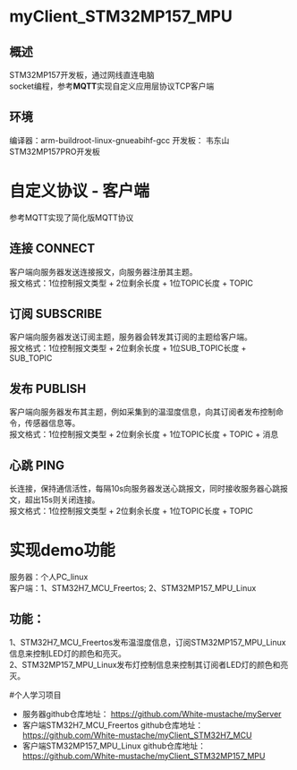 # myClient_STM32MP157_MPU
## 概述
STM32MP157开发板，通过网线直连电脑  
socket编程，参考**MQTT**实现自定义应用层协议TCP客户端  

## 环境
编译器：arm-buildroot-linux-gnueabihf-gcc 
开发板： 韦东山STM32MP157PRO开发板    

# 自定义协议 - 客户端
参考MQTT实现了简化版MQTT协议  
## 连接 CONNECT 
客户端向服务器发送连接报文，向服务器注册其主题。  
报文格式：1位控制报文类型 + 2位剩余长度 + 1位TOPIC长度 + TOPIC   
## 订阅 SUBSCRIBE
客户端向服务器发送订阅主题，服务器会转发其订阅的主题给客户端。  
报文格式：1位控制报文类型 + 2位剩余长度 + 1位SUB_TOPIC长度 + SUB_TOPIC   
## 发布 PUBLISH
客户端向服务器发布其主题，例如采集到的温湿度信息，向其订阅者发布控制命令，传感器信息等。  
报文格式：1位控制报文类型 + 2位剩余长度 + 1位TOPIC长度 + TOPIC + 消息  
## 心跳 PING
长连接，保持通信活性，每隔10s向服务器发送心跳报文，同时接收服务器心跳报文，超出15s则关闭连接。  
报文格式：1位控制报文类型 + 2位剩余长度 + 1位TOPIC长度 + TOPIC  

# 实现demo功能
服务器：个人PC_linux  
客户端：1、STM32H7_MCU_Freertos; 2、STM32MP157_MPU_Linux  
## 功能：
1、STM32H7_MCU_Freertos发布温湿度信息，订阅STM32MP157_MPU_Linux信息来控制LED灯的颜色和亮灭。  
2、STM32MP157_MPU_Linux发布灯控制信息来控制其订阅者LED灯的颜色和亮灭。 
 
#个人学习项目

- 服务器github仓库地址： https://github.com/White-mustache/myServer  
- 客户端STM32H7_MCU_Freertos github仓库地址： https://github.com/White-mustache/myClient_STM32H7_MCU  
- 客户端STM32MP157_MPU_Linux github仓库地址： https://github.com/White-mustache/myClient_STM32MP157_MPU  